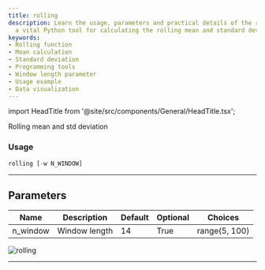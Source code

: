 ```yaml
---
title: rolling
description: Learn the usage, parameters and practical details of the rolling function,
  a vital Python tool for calculating the rolling mean and standard deviation.
keywords:
- Rolling function
- Mean calculation
- Standard deviation
- Programming tools
- Window length parameter
- Usage example
- Data visualization
---
```


import HeadTitle from '@site/src/components/General/HeadTitle.tsx';

<HeadTitle title="crypto/qa/rolling - Reference | OpenBB Terminal Docs" />

Rolling mean and std deviation

### Usage

```python
rolling [-w N_WINDOW]
```

---

## Parameters

| Name | Description | Default | Optional | Choices |
| ---- | ----------- | ------- | -------- | ------- |
| n_window | Window length | 14 | True | range(5, 100) |

![rolling](https://user-images.githubusercontent.com/46355364/154308175-bb244d55-a6e0-4d6e-80f4-b3937dcd8ed4.png)

---
